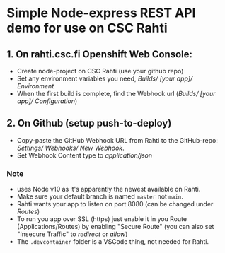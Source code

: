 # Simple Node-express REST API demo for use on CSC Rahti

## 1. On rahti.csc.fi Openshift Web Console:
- Create node-project on CSC Rahti (use your github repo)
- Set any environment variables you need, _Builds/ [your app]/ Environment_
- When the first build is complete, find the Webhook url (_Builds/ [your app]/ Configuration_)

## 2. On Github (setup push-to-deploy)
- Copy-paste the GitHub Webhook URL from Rahti to the GitHub-repo: _Settings/ Webhooks/ New Webhook_. 
- Set Webhook Content type to _application/json_

### Note
- uses Node v10 as it's apparently the newest available on Rahti.
- Make sure your default branch is named `master` not `main`.
- Rahti wants your app to listen on port 8080 (can be changed under _Routes_)
- To run you app over SSL (https) just enable it in you Route (Applications/Routes) by enabling "Secure Route" (you can also set "Insecure Traffic" to _redirect_ or _allow_)
- The `.devcontainer` folder is a VSCode thing, not needed for Rahti. 
